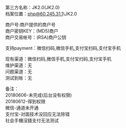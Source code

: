 第三方名称：JK2.0(JK2.0)  
档案位置：php@60.245.31.1\JK2.0  
  
商户号:商户提供的商户号  
商户密钥KEY：(MD5)商户  
商户交易帐号：(RSA)商户公钥  
  
支持payment：微信扫码,微信手机,支付宝扫码,支付宝手机  
  
现有渠道：微信扫码,微信手机,支付宝扫码,支付宝手机  
维护渠道：无  
问题渠道：无  
测试到账：无  
  
备注：  
20180606-未完成(后台没有权限)  
20180612-得到权限  
微信-通道未开通  
支付宝-对面技术没回应无法除错  
社会手機沒錢支付无法测试  
